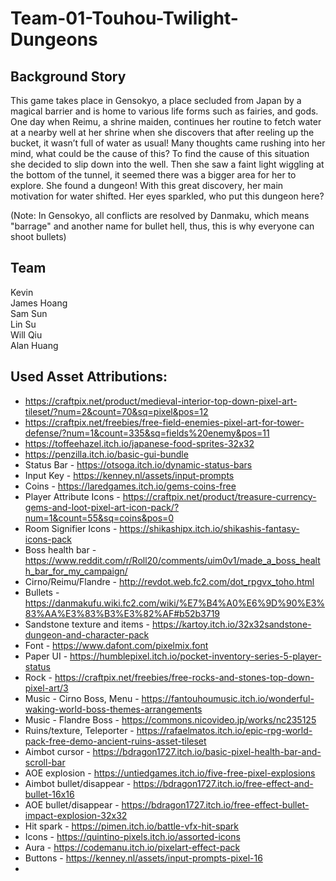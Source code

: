# Team-01-Touhou-Twilight-Dungeons

## Background Story

This game takes place in Gensokyo, a place secluded from Japan by a magical barrier and is home to various life forms such as fairies, and gods. One day when Reimu, a shrine maiden, continues her routine to fetch water at a nearby well at her shrine when she discovers that after reeling up the bucket, it wasn’t full of water as usual! Many thoughts came rushing into her mind, what could be the cause of this? To find the cause of this situation she decided to slip down into the well. Then she saw a faint light wiggling at the bottom of the tunnel, it seemed there was a bigger area for her to explore. She found a dungeon! With this great discovery, her main motivation for water shifted. Her eyes sparkled, who put this dungeon here?

(Note: In Gensokyo, all conflicts are resolved by Danmaku, which means "barrage" and another name for bullet hell, thus, this is why everyone can shoot bullets)

## Team

Kevin <br />
James Hoang <br />
Sam Sun <br />
Lin Su <br />
Will Qiu <br />
Alan Huang <br />

## Used Asset Attributions:
- https://craftpix.net/product/medieval-interior-top-down-pixel-art-tileset/?num=2&count=70&sq=pixel&pos=12
- https://craftpix.net/freebies/free-field-enemies-pixel-art-for-tower-defense/?num=1&count=335&sq=fields%20enemy&pos=11
- https://toffeehazel.itch.io/japanese-food-sprites-32x32
- https://penzilla.itch.io/basic-gui-bundle
- Status Bar - https://otsoga.itch.io/dynamic-status-bars
- Input Key - https://kenney.nl/assets/input-prompts
- Coins - https://laredgames.itch.io/gems-coins-free
- Player Attribute Icons - https://craftpix.net/product/treasure-currency-gems-and-loot-pixel-art-icon-pack/?num=1&count=55&sq=coins&pos=0
- Room Signifier Icons - https://shikashipx.itch.io/shikashis-fantasy-icons-pack
- Boss health bar - https://www.reddit.com/r/Roll20/comments/uim0v1/made_a_boss_health_bar_for_my_campaign/
- Cirno/Reimu/Flandre - http://revdot.web.fc2.com/dot_rpgvx_toho.html
- Bullets - https://danmakufu.wiki.fc2.com/wiki/%E7%B4%A0%E6%9D%90%E3%83%AA%E3%83%B3%E3%82%AF#b52b3719
- Sandstone texture and items - https://kartoy.itch.io/32x32sandstone-dungeon-and-character-pack
- Font - https://www.dafont.com/pixelmix.font
- Paper UI - https://humblepixel.itch.io/pocket-inventory-series-5-player-status
- Rock - https://craftpix.net/freebies/free-rocks-and-stones-top-down-pixel-art/3
- Music - Cirno Boss, Menu - https://fantouhoumusic.itch.io/wonderful-waking-world-boss-themes-arrangements
- Music - Flandre Boss - https://commons.nicovideo.jp/works/nc235125
- Ruins/texture, Teleporter - https://rafaelmatos.itch.io/epic-rpg-world-pack-free-demo-ancient-ruins-asset-tileset
- Aimbot cursor - https://bdragon1727.itch.io/basic-pixel-health-bar-and-scroll-bar
- AOE explosion - https://untiedgames.itch.io/five-free-pixel-explosions
- Aimbot bullet/disappear - https://bdragon1727.itch.io/free-effect-and-bullet-16x16
- AOE bullet/disappear - https://bdragon1727.itch.io/free-effect-bullet-impact-explosion-32x32
- Hit spark - https://pimen.itch.io/battle-vfx-hit-spark
- Icons - https://quintino-pixels.itch.io/assorted-icons
- Aura - https://codemanu.itch.io/pixelart-effect-pack
- Buttons - https://kenney.nl/assets/input-prompts-pixel-16
- 
